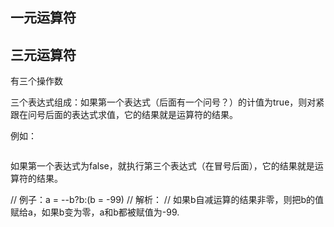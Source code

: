 ## 一元运算符



## 三元运算符
有三个操作数

三个表达式组成：如果第一个表达式（后面有一个问号？）的计值为true，则对紧跟在问号后面的表达式求值，它的结果就是运算符的结果。

例如：
```

```

如果第一个表达式为false，就执行第三个表达式（在冒号后面），它的结果就是运算符的结果。

// 例子：a = --b?b:(b = -99)
// 解析：
// 如果b自减运算的结果非零，则把b的值赋给a，如果b变为零，a和b都被赋值为-99.








